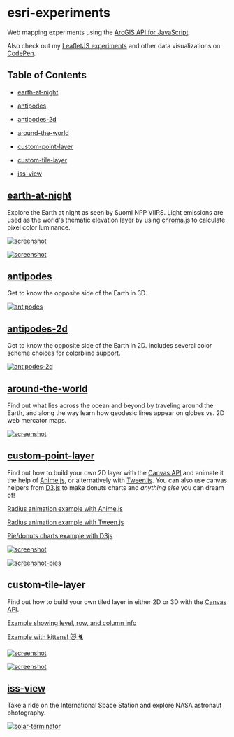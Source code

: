# esri-experiments

Web mapping experiments using the [ArcGIS API for JavaScript](https://js.arcgis.com).

Also check out my [LeafletJS experiments](https://github.com/jwasilgeo/leaflet-experiments) and other data visualizations on [CodePen](https://codepen.io/jwasilgeo/).

## Table of Contents

- [earth-at-night](#earth-at-night)

- [antipodes](#antipodes)

- [antipodes-2d](#antipodes-2d)

- [around-the-world](#around-the-world)

- [custom-point-layer](#custom-point-layer)

- [custom-tile-layer](#custom-tile-layer)

- [iss-view](#iss-view)

## [earth-at-night](https://jwasilgeo.github.io/esri-experiments/earth-at-night)

Explore the Earth at night as seen by Suomi NPP VIIRS. Light emissions are used as the world's thematic elevation layer by using [chroma.js](https://gka.github.io/chroma.js/) to calculate pixel color luminance.

[![screenshot](https://raw.githubusercontent.com/jwasilgeo/esri-experiments/master/earth-at-night/screenshot.jpg)](https://jwasilgeo.github.io/esri-experiments/earth-at-night)

[![screenshot](https://raw.githubusercontent.com/jwasilgeo/esri-experiments/master/earth-at-night/screenshot.png)](https://jwasilgeo.github.io/esri-experiments/earth-at-night)

## [antipodes](https://jwasilgeo.github.io/esri-experiments/antipodes)

Get to know the opposite side of the Earth in 3D.

[![antipodes](https://raw.githubusercontent.com/jwasilgeo/esri-experiments/master/antipodes/antipodes.gif)](https://jwasilgeo.github.io/esri-experiments/antipodes)

## [antipodes-2d](https://jwasilgeo.github.io/esri-experiments/antipodes-2d)

Get to know the opposite side of the Earth in 2D. Includes several color scheme choices for colorblind support.

[![antipodes-2d](https://raw.githubusercontent.com/jwasilgeo/esri-experiments/master/antipodes-2d/screenshot.png)](https://jwasilgeo.github.io/esri-experiments/antipodes-2d)

## [around-the-world](https://jwasilgeo.github.io/esri-experiments/around-the-world)

Find out what lies across the ocean and beyond by traveling around the Earth, and along the way learn how geodesic lines appear on globes vs. 2D web mercator maps.

[![screenshot](https://raw.githubusercontent.com/jwasilgeo/esri-experiments/master/around-the-world/screenshot.png)](https://jwasilgeo.github.io/esri-experiments/around-the-world)

## [custom-point-layer](https://jwasilgeo.github.io/esri-experiments/custom-point-layer/3-animate-custom-layer-with-animejs.html)

Find out how to build your own 2D layer with the [Canvas API](https://developer.mozilla.org/en-US/docs/Web/API/Canvas_API) and animate it the help of [Anime.js](https://animejs.com/), or alternatively with [Tween.js](https://github.com/tweenjs/tween.js). You can also use canvas helpers from [D3.js](https://d3js.org/) to make donuts charts and _anything else_ you can dream of!

[Radius animation example with Anime.js](https://jwasilgeo.github.io/esri-experiments/custom-point-layer/3-animate-custom-layer-with-animejs.html)

[Radius animation example with Tween.js](https://jwasilgeo.github.io/esri-experiments/custom-point-layer/3-animate-custom-layer-with-tweenjs.html)

[Pie/donuts charts example with D3js](https://jwasilgeo.github.io/esri-experiments/custom-point-layer/d3-pies-layer.html)

[![screenshot](https://raw.githubusercontent.com/jwasilgeo/esri-experiments/master/custom-point-layer/point-layer-animation.gif)](https://jwasilgeo.github.io/esri-experiments/custom-point-layer/3-animate-custom-layer-with-animejs.html)

[![screenshot-pies](https://raw.githubusercontent.com/jwasilgeo/esri-experiments/master/custom-point-layer/pies-layer.gif)](https://jwasilgeo.github.io/esri-experiments/custom-point-layer/d3-pies-layer.html)

## custom-tile-layer

Find out how to build your own tiled layer in either 2D or 3D with the [Canvas API](https://developer.mozilla.org/en-US/docs/Web/API/Canvas_API).

[Example showing level, row, and column info](https://jwasilgeo.github.io/esri-experiments/custom-tile-layer/custom-tile-layer.html)

[Example with kittens! 😻 🐈](https://jwasilgeo.github.io/esri-experiments/custom-tile-layer/custom-kittens-layer.html)

[![screenshot](https://raw.githubusercontent.com/jwasilgeo/esri-experiments/master/custom-tile-layer/text-screenshot.png)](https://jwasilgeo.github.io/esri-experiments/custom-tile-layer/custom-tile-layer.html)

[![screenshot](https://raw.githubusercontent.com/jwasilgeo/esri-experiments/master/custom-tile-layer/cats-screenshot.png)](https://jwasilgeo.github.io/esri-experiments/custom-tile-layer/custom-kittens-layer.html)

## [iss-view](https://jwasilgeo.github.io/esri-experiments/iss-view)

Take a ride on the International Space Station and explore NASA astronaut photography.

[![solar-terminator](https://raw.githubusercontent.com/jwasilgeo/esri-experiments/master/iss-view/solar-terminator.gif)](https://jwasilgeo.github.io/esri-experiments/iss-view)
